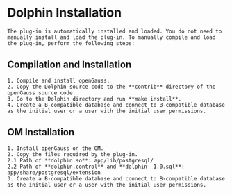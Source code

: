 # Dolphin Installation<a name="EN-US_TOPIC_0000001201117578"></a>

    The plug-in is automatically installed and loaded. You do not need to manually install and load the plug-in. To manually compile and load the plug-in, perform the following steps:
    
## Compilation and Installation

    1. Compile and install openGauss.
    2. Copy the Dolphin source code to the **contrib** directory of the openGauss source code.
    3. Go to the Dolphin directory and run **make install**.
    4. Create a B-compatible database and connect to B-compatible database as the initial user or a user with the initial user permissions.

## OM Installation

    1. Install openGauss on the OM.
    2. Copy the files required by the plug-in.
    2.1 Path of **dolphin.so**: app/lib/postgresql/
    2.2 Path of **dolphin.control** and **dolphin--1.0.sql**: app/share/postgresql/extension
    3. Create a B-compatible database and connect to B-compatible database as the initial user or a user with the initial user permissions.
